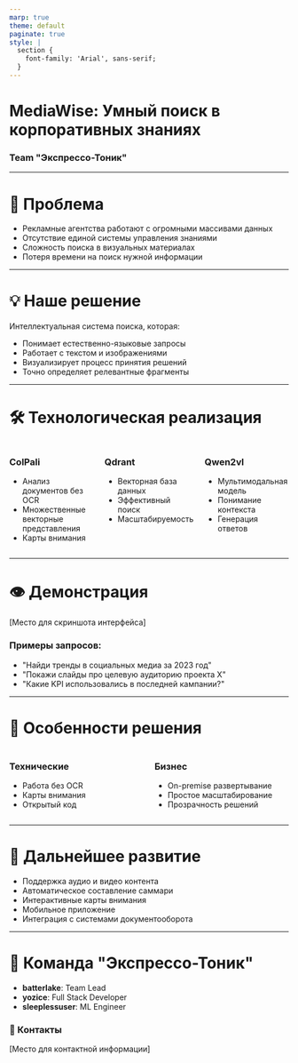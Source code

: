 ```yaml
---
marp: true
theme: default
paginate: true
style: |
  section {
    font-family: 'Arial', sans-serif;
  }
---
```


# MediaWise: Умный поиск в корпоративных знаниях
### Team "Экспрессо-Тоник"

---

# 🎯 Проблема

- Рекламные агентства работают с огромными массивами данных
- Отсутствие единой системы управления знаниями
- Сложность поиска в визуальных материалах
- Потеря времени на поиск нужной информации

<!-- _footer: "MediaWise - Интеллектуальный поиск" -->

---

# 💡 Наше решение

Интеллектуальная система поиска, которая:

- Понимает естественно-языковые запросы
- Работает с текстом и изображениями
- Визуализирует процесс принятия решений
- Точно определяет релевантные фрагменты

<!-- _footer: "MediaWise - Интеллектуальный поиск" -->

---

# 🛠️ Технологическая реализация

<div style="display: grid; grid-template-columns: 1fr 1fr 1fr; gap: 20px;">

<div>

### ColPali
- Анализ документов без OCR
- Множественные векторные представления
- Карты внимания
</div>

<div>

### Qdrant
- Векторная база данных
- Эффективный поиск
- Масштабируемость
</div>

<div>

### Qwen2vl
- Мультимодальная модель
- Понимание контекста
- Генерация ответов
</div>

</div>

<!-- _footer: "MediaWise - Интеллектуальный поиск" -->

---

# 👁️ Демонстрация

[Место для скриншота интерфейса]

### Примеры запросов:
- "Найди тренды в социальных медиа за 2023 год"
- "Покажи слайды про целевую аудиторию проекта X"
- "Какие KPI использовались в последней кампании?"

<!-- _footer: "MediaWise - Интеллектуальный поиск" -->

---

# 🌟 Особенности решения

<div style="display: grid; grid-template-columns: 1fr 1fr; gap: 20px;">

<div>

### Технические
- Работа без OCR
- Карты внимания
- Открытый код
</div>

<div>

### Бизнес
- On-premise развертывание
- Простое масштабирование
- Прозрачность решений
</div>

</div>

<!-- _footer: "MediaWise - Интеллектуальный поиск" -->

---

# 🔮 Дальнейшее развитие

- Поддержка аудио и видео контента
- Автоматическое составление саммари
- Интерактивные карты внимания
- Мобильное приложение
- Интеграция с системами документооборота

<!-- _footer: "MediaWise - Интеллектуальный поиск" -->

---

# 👥 Команда "Экспрессо-Тоник"

- **batterlake**: Team Lead
- **yozice**: Full Stack Developer
- **sleeplessuser**: ML Engineer

### 📧 Контакты
[Место для контактной информации]

<!-- _footer: "MediaWise - Интеллектуальный поиск" -->
